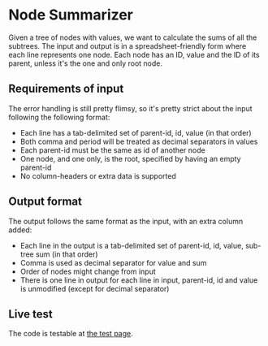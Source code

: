 Node Summarizer
===============

Given a tree of nodes with values, we want to calculate the sums of all the
subtrees. The input and output is in a spreadsheet-friendly form where each
line represents one node. Each node has an ID, value and the ID of its parent,
unless it's the one and only root node.

Requirements of input
---------------------

The error handling is still pretty flimsy, so it's pretty strict about the
input following the following format:

* Each line has a tab-delimited set of parent-id, id, value (in that order)
* Both comma and period will be treated as decimal separators in values
* Each parent-id must be the same as id of another node
* One node, and one only, is the root, specified by having an empty parent-id
* No column-headers or extra data is supported

Output format
-------------

The output follows the same format as the input, with an extra column added:

* Each line in the output is a tab-delimited set of parent-id, id, value, sub-tree sum (in that order)
* Comma is used as decimal separator for value and sum
* Order of nodes might change from input
* There is one line in output for each line in input, parent-id, id and value is unmodified (except for decimal separator)

Live test
---------
The code is testable at [the test page](http://tangstad.github.com/NodeSummarizer/).

